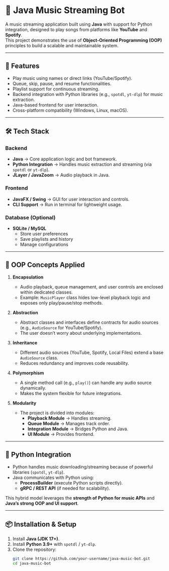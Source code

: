 # 🎵 Java Music Streaming Bot

A music streaming application built using **Java** with support for Python integration, designed to play songs from platforms like **YouTube** and **Spotify**.  
This project demonstrates the use of **Object-Oriented Programming (OOP)** principles to build a scalable and maintainable system.

---

## 🚀 Features
- Play music using names or direct links (YouTube/Spotify).
- Queue, skip, pause, and resume functionalities.
- Playlist support for continuous streaming.
- Backend integration with Python libraries (e.g., `spotdl`, `yt-dlp`) for music extraction.
- Java-based frontend for user interaction.
- Cross-platform compatibility (Windows, Linux, macOS).

---

## 🛠️ Tech Stack

### Backend
- **Java** → Core application logic and bot framework.
- **Python Integration** → Handles music extraction and streaming (via `spotdl` or `yt-dlp`).
- **JLayer / JavaZoom** → Audio playback in Java.

### Frontend
- **JavaFX / Swing** → GUI for user interaction and controls.
- **CLI Support** → Run in terminal for lightweight usage.

### Database (Optional)
- **SQLite / MySQL** 
  - Store user preferences
  - Save playlists and history
  - Manage configurations

---

## 🎯 OOP Concepts Applied

1. **Encapsulation**  
   - Audio playback, queue management, and user controls are enclosed within dedicated classes.  
   - Example: `MusicPlayer` class hides low-level playback logic and exposes only play/pause/stop methods.

2. **Abstraction**  
   - Abstract classes and interfaces define contracts for audio sources (e.g., `AudioSource` for YouTube/Spotify).  
   - The user doesn’t worry about underlying implementations.

3. **Inheritance**  
   - Different audio sources (YouTube, Spotify, Local Files) extend a base `AudioSource` class.  
   - Reduces redundancy and improves code reusability.

4. **Polymorphism**  
   - A single method call (e.g., `play()`) can handle any audio source dynamically.  
   - Makes the system flexible for future integrations.

5. **Modularity**  
   - The project is divided into modules:  
     - **Playback Module** → Handles streaming.  
     - **Queue Module** → Manages track order.  
     - **Integration Module** → Bridges Python and Java.  
     - **UI Module** → Provides frontend.  

---

## 🔌 Python Integration
- Python handles music downloading/streaming because of powerful libraries (`spotdl`, `yt-dlp`).
- Java communicates with Python using:
  - **ProcessBuilder** (execute Python scripts directly).  
  - **gRPC / REST API** (if needed for scalability).

This hybrid model leverages the **strength of Python for music APIs** and **Java’s strong OOP and UI support**.

---

## 📦 Installation & Setup
1. Install **Java (JDK 17+)**.  
2. Install **Python 3.9+** with `spotdl` / `yt-dlp`.  
3. Clone the repository:  
   ```bash
   git clone https://github.com/your-username/java-music-bot.git
   cd java-music-bot
